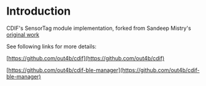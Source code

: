 # Introduction

CDIF's SensorTag module implementation, forked from Sandeep Mistry's [original work](https://github.com/sandeepmistry/node-sensortag) <br/>

See following links for more details:

[https://github.com/out4b/cdif](https://github.com/out4b/cdif)

[https://github.com/out4b/cdif-ble-manager](https://github.com/out4b/cdif-ble-manager)
